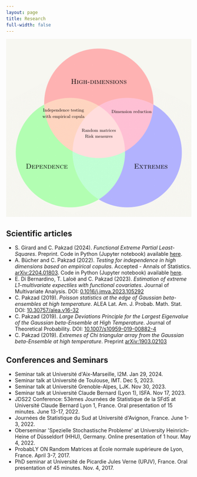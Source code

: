 ```yaml
---
layout: page
title: Research
full-width: false
---
```


![Venn](/Venn_2_05_image.png)


## Scientific articles
- S. Girard and C. Pakzad (2024). *Functional Extreme Partial Least-Squares*. Preprint. Code in Python (Jupyter notebook) available [here](https://cpakzad.github.io/download/FEPLS.zip).
- A. Bücher and C. Pakzad (2022). *Testing for independence in high dimensions based on empirical copulas*. Accepted - Annals of Statistics. [arXiv:2204.01803](https://arxiv.org/pdf/2204.01803.pdf). Code in Python (Jupyter notebook) available [here](https://cpakzad.github.io/download/Independence_test.zip).
- E. Di Bernardino, T. Laloë and C. Pakzad (2023). *Estimation of extreme L1-multivariate expectiles with functional covariates*. Journal of Multivariate Analysis. DOI: [0.1016/j.jmva.2023.105292](https://www.sciencedirect.com/science/article/pii/S0047259X23001380)
- C. Pakzad (2019). *Poisson statistics at the edge of Gaussian beta-ensembles at high temperature*. ALEA Lat. Am. J. Probab. Math. Stat. DOI: [10.30757/alea.v16-32](https://arxiv.org/pdf/1804.08214.pdf)
- C. Pakzad (2019). *Large Deviations Principle for the Largest Eigenvalue of the Gaussian beta-Ensemble at High Temperature*. Journal of Theoretical Probability. DOI: [10.1007/s10959-019-00882-4](https://arxiv.org/pdf/1806.07651.pdf)
- C. Pakzad (2019). *Extremes of Chi triangular array from the Gaussian beta-Ensemble at high temperature*. Preprint [arXiv:1903.02103](https://arxiv.org/pdf/1903.02103.pdf)

## Conferences and Seminars

- Seminar talk at Université d'Aix-Marseille, I2M. Jan 29, 2024.
- Seminar talk at Université de Toulouse, IMT. Dec 5, 2023.  
- Seminar talk at Université Grenoble-Alpes, LJK. Nov 30, 2023. 
- Seminar talk at Université Claude Bernard (Lyon 1), ISFA. Nov 17, 2023.
- JDS22 Conference: 53èmes Journées de Statistique de la SFdS at Université Claude Bernard Lyon 1, France. Oral presentation of 15 minutes. June 13-17, 2022.
- Journées de Statistique du Sud at Université d'Avignon, France. June 1-3, 2022.
- Oberseminar 'Spezielle Stochastische Probleme' at University Heinrich-Heine of Düsseldorf (HHU), Germany. Online presentation of 1 hour. May 4, 2022. 
- ProbabLY ON Random Matrices at École normale supérieure de Lyon, France. April 3-7, 2017.
- PhD seminar at Université de Picardie Jules Verne (UPJV), France. Oral presentation of 45 minutes. Nov. 4, 2017.
